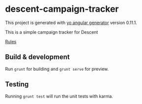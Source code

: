 # descent-campaign-tracker

This project is generated with [yo angular generator](https://github.com/yeoman/generator-angular)
version 0.11.1.

This is a simple campaign tracker for Descent

[Rules](https://images-cdn.fantasyflightgames.com/ffg_content/descent/descent-sea-of-blood-rules-web.pdf)


## Build & development

Run `grunt` for building and `grunt serve` for preview.

## Testing

Running `grunt test` will run the unit tests with karma.
